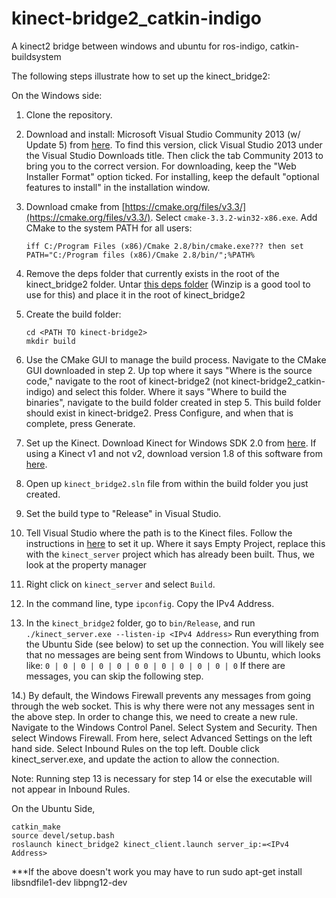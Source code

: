 # kinect-bridge2_catkin-indigo
A kinect2 bridge between windows and ubuntu for ros-indigo, catkin-buildsystem

The following steps illustrate how to set up the kinect_bridge2:

On the Windows side:

 1. Clone the repository.

 2. Download and install: Microsoft Visual Studio Community 2013 (w/ Update 5) from [here](https://www.visualstudio.com/en-us/downloads/download-visual-studio-vs.aspx).
    To find this version, click Visual Studio 2013 under the Visual Studio Downloads title. Then click the tab Community 2013 to bring you to the correct version.
    For downloading, keep the "Web Installer Format" option ticked.
    For installing, keep the default "optional features to install" in the installation window.

 3. Download cmake from [https://cmake.org/files/v3.3/](https://cmake.org/files/v3.3/). Select `cmake-3.3.2-win32-x86.exe`. Add CMake to the system PATH for all users:
    ```
    iff C:/Program Files (x86)/Cmake 2.8/bin/cmake.exe??? then set PATH="C:/Program files (x86)/Cmake 2.8/bin/";%PATH%
    ```

 4. Remove the deps folder that currently exists in the root of the kinect_bridge2 folder. Untar [this deps folder](http://robotics.usc.edu/~ekaszubski/files/kinect_bridge2-deps.tar.gz) (Winzip is a good tool to use for this) and place it in the root of kinect_bridge2

 5. Create the build folder:
    ```
    cd <PATH TO kinect-bridge2>
    mkdir build
    ```
 6. Use the CMake GUI to manage the build process. Navigate to the CMake GUI downloaded in step 2. Up top where it says "Where is the source code," navigate to the root of kinect-bridge2 (not kinect-bridge2_catkin-indigo) and select this folder. Where it says "Where to build the binaries", navigate to the build folder created in step 5. This build folder should exist in kinect-bridge2. Press Configure, and when that is complete, press Generate.

 7. Set up the Kinect. Download Kinect for Windows SDK 2.0 from [here](https://www.microsoft.com/en-us/download/details.aspx?id=44561). If using a Kinect v1 and not v2, download version 1.8 of this software from [here](https://www.microsoft.com/en-us/download/details.aspx?id=40278).

 8. Open up `kinect_bridge2.sln` file from within the build folder you just created.

 9. Set the build type to "Release" in Visual Studio. 

 10. Tell Visual Studio where the path is to the Kinect files. Follow the instructions in [here](http://www.cs.princeton.edu/~edwardz/tutorials/kinect2/kinect0_sdl.html) to set it up. Where it says Empty Project, replace this with the `kinect_server` project which has already been built. Thus, we look at the property manager

 11. Right click on `kinect_server` and select `Build`.

 12. In the command line, type `ipconfig`. Copy the IPv4 Address.

 13. In the `kinect_bridge2` folder, go to `bin/Release`, and run `./kinect_server.exe --listen-ip <IPv4 Address>`
    Run everything from the Ubuntu Side (see below) to set up the connection. You will likely see that no messages are being sent from Windows to Ubuntu, which looks like:
    ```
    0 | 0 | 0 | 0 | 0 | 0
    0 | 0 | 0 | 0 | 0 | 0
    ```
    If there are messages, you can skip the following step.

14.) By default, the Windows Firewall prevents any messages from going through the web socket. This is why there were not any messages sent in the above step. In order to change this, we need to create a new rule. Navigate to the Windows Control Panel. Select System and Security. Then select Windows Firewall. From here, select Advanced Settings on the left hand side. Select Inbound Rules on the top left. Double click kinect_server.exe, and update the action to allow the connection.

Note: Running step 13 is necessary for step 14 or else the executable will not appear in Inbound Rules.

On the Ubuntu Side,

```
catkin_make
source devel/setup.bash
roslaunch kinect_bridge2 kinect_client.launch server_ip:=<IPv4 Address>
```

***If the above doesn't work you may have to run sudo apt-get install libsndfile1-dev libpng12-dev
